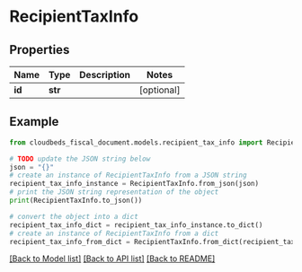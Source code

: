 # RecipientTaxInfo


## Properties

Name | Type | Description | Notes
------------ | ------------- | ------------- | -------------
**id** | **str** |  | [optional] 

## Example

```python
from cloudbeds_fiscal_document.models.recipient_tax_info import RecipientTaxInfo

# TODO update the JSON string below
json = "{}"
# create an instance of RecipientTaxInfo from a JSON string
recipient_tax_info_instance = RecipientTaxInfo.from_json(json)
# print the JSON string representation of the object
print(RecipientTaxInfo.to_json())

# convert the object into a dict
recipient_tax_info_dict = recipient_tax_info_instance.to_dict()
# create an instance of RecipientTaxInfo from a dict
recipient_tax_info_from_dict = RecipientTaxInfo.from_dict(recipient_tax_info_dict)
```
[[Back to Model list]](../README.md#documentation-for-models) [[Back to API list]](../README.md#documentation-for-api-endpoints) [[Back to README]](../README.md)


